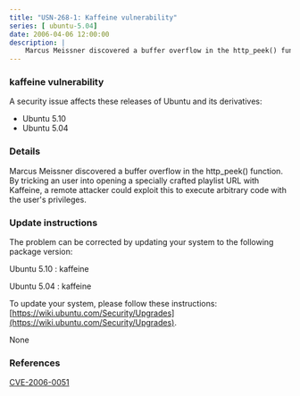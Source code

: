 ```yaml
---
title: "USN-268-1: Kaffeine vulnerability"
series: [ ubuntu-5.04]
date: 2006-04-06 12:00:00
description: |
    Marcus Meissner discovered a buffer overflow in the http_peek() function. By tricking an user into opening a specially crafted playlist URL with Kaffeine, a remote attacker could exploit this to execute arbitrary code with the user&#39;s privileges.
--- 
```

 
 


### kaffeine vulnerability

A security issue affects these releases of Ubuntu and its derivatives:

* Ubuntu 5.10
* Ubuntu 5.04

### Details

Marcus Meissner discovered a buffer overflow in the http_peek() function. By tricking an user into opening a specially crafted playlist URL with Kaffeine, a remote attacker could exploit this to execute arbitrary code with the user&#39;s privileges.

### Update instructions

The problem can be corrected by updating your system to the following package version:

Ubuntu 5.10
 : kaffeine 

Ubuntu 5.04
 : kaffeine 

To update your system, please follow these instructions: [https://wiki.ubuntu.com/Security/Upgrades](https://wiki.ubuntu.com/Security/Upgrades).

None

### References

 
 [CVE-2006-0051](http://people.ubuntu.com/~ubuntu-security/cve/CVE-2006-0051)
 

